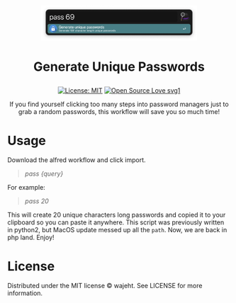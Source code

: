 
<p align="center">
<img width="70%" src="https://raw.githubusercontent.com/wajeht/alfred-generate-unique-passwords/main/dist/screenshot.png" />
</p>

# <p align="center">  Generate Unique Passwords </p>

<div align="center">

[![License: MIT](https://img.shields.io/badge/License-MIT-blue.svg)](https://opensource.org/licenses/ISC) [![Open Source Love svg1](https://badges.frapsoft.com/os/v1/open-source.svg?v=103)](https://github.com/wajeht/alfred-generate-unique-passwords)
</div>

<p align="center">
If you find yourself clicking too many steps into password managers just to grab a random passwords, this workflow will save you so much time!
</p>

# Usage

Download the alfred workflow and click import.

> _pass {query}_

For example:

> _pass 20_ <br>

This will create 20 unique characters long passwords and copied it to your clipboard so you can paste it anywhere. This script was previously written in python2, but MacOS update messed up all the `path`. Now, we are back in php land. Enjoy!

# License
Distributed under the MIT license © wajeht. See LICENSE for more information.



